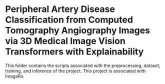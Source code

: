 # Peripheral Artery Disease Classification from Computed Tomography Angiography Images via 3D Medical Image Vision Transformers with Explainability
This folder contains the scripts associated with the preprocessing, dataset, training, and inference of the project. This project is associated with ImageRx.
